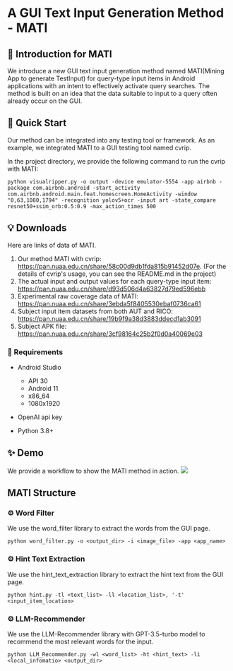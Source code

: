 # A GUI Text Input Generation Method - MATI
## 🔆 Introduction for MATI

We introduce a new GUI text input generation method named MATI(Mining App to generate TestInput) for query-type input items in Android applications with an intent to effectively activate query searches. The method is built on an idea that the data suitable to input to a query often already occur on the GUI.

## 🚀 Quick Start

Our method can be integrated into any testing tool or framework. As an example, we integrated MATI to a GUI testing tool named cvrip. 

In the project directory, we provide the following command to run the cvrip with MATI:
```shell
python visualripper.py -o output -device emulator-5554 -app airbnb -package com.airbnb.android -start_activity com.airbnb.android.main.feat.homescreen.HomeActivity -window "0,63,1080,1794" -recognition yolov5+ocr -input art -state_compare resnet50+ssim_orb:0.5:0.9 -max_action_times 500
```

## 💡 Downloads<a name="tips"></a>

Here are links of data of MATI.
1. Our method MATI with cvrip: https://pan.nuaa.edu.cn/share/58c00d9db1fda815b91452d07e. (For the details of cvrip's usage, you can see the README.md in the project)
2. The actual input and output values for each query-type input item: https://pan.nuaa.edu.cn/share/d93d506d4a63827d79ed596ebb
3. Experimental raw coverage data of MATI: https://pan.nuaa.edu.cn/share/3ebda5f8405530ebaf0736ca61
4. Subject input item datasets from both AUT and RICO: https://pan.nuaa.edu.cn/share/19b9f9a38d3883ddecd1ab3091
5. Subject APK file: https://pan.nuaa.edu.cn/share/3cf98164c25b2f0d0a40069e03


### 📝 Requirements
- Android Studio
    - API 30
    - Android 11
    - x86_64
    - 1080x1920

- OpenAI api key

- Python 3.8+

## ✨ Demo
We provide a workflow to show the MATI method in action.
![](./assets/workflow.png)

## MATI Structure

### ⚙️ Word Filter

We use the word_filter library to extract the words from the GUI page.

```python word_filter.py -o <output_dir> -i <image_file> -app <app_name>```

### ⚙️ Hint Text Extraction
We use the hint_text_extraction library to extract the hint text from the GUI page.

```python hint.py -tl <text_list> -ll <location_list>, '-t' <input_item_location>```

### ⚙️ LLM-Recommender

We use the LLM-Recommender library with GPT-3.5-turbo model to recommend the most relevant words for the input.

```python LLM_Recommender.py -wl <word_list> -ht <hint_text> -li <local_infomatio> <output_dir>```
